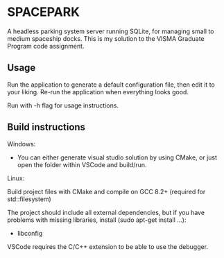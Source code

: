 # SPACEPARK 

A headless parking system server running SQLite, for managing small to medium spaceship docks.
This is my solution to the VISMA Graduate Program code assignment.

## Usage

Run the application to generate a default configuration file, then edit it to your liking.
Re-run the application when everything looks good.

Run with -h flag for usage instructions.

## Build instructions

Windows:

* You can either generate visual studio solution by using CMake, or just open the folder within VSCode and build/run.

Linux:

Build project files with CMake and compile on GCC 8.2+
(required for std::filesystem)

The project should include all external dependencies, 
but if you have problems with missing libraries, install (sudo apt-get install ...):
* libconfig 

VSCode requires the C/C++ extension to be able to use the debugger.
